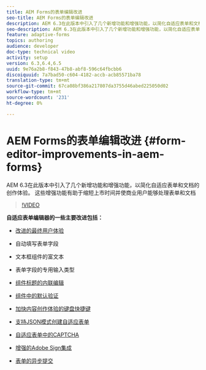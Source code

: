 ```yaml
---
title: AEM Forms的表单编辑改进
seo-title: AEM Forms的表单编辑改进
description: AEM 6.3在此版本中引入了几个新增功能和增强功能，以简化自适应表单和文档的创作体验。 这些增强功能有助于缩短上市时间并使商业用户能够处理表单和文档
seo-description: AEM 6.3在此版本中引入了几个新增功能和增强功能，以简化自适应表单和文档的创作体验。 这些增强功能有助于缩短上市时间并使商业用户能够处理表单和文档
feature: adaptive-forms
topics: authoring
audience: developer
doc-type: technical video
activity: setup
version: 6.3,6.4,6.5
uuid: 9e76a2b8-f843-47b8-abf8-596c64fbcbb6
discoiquuid: 7a7bad50-c604-4182-accb-acb85571ba78
translation-type: tm+mt
source-git-commit: 67ca08bf386a217807da3755d46abed225050d02
workflow-type: tm+mt
source-wordcount: '231'
ht-degree: 0%

---
```



# AEM Forms的表单编辑改进 {#form-editor-improvements-in-aem-forms}

AEM 6.3在此版本中引入了几个新增功能和增强功能，以简化自适应表单和文档的创作体验。 这些增强功能有助于缩短上市时间并使商业用户能够处理表单和文档

>[!VIDEO](https://video.tv.adobe.com/v/19500/)

**自适应表单编辑器的一些主要改进包括：**

* [改进的最终用户体验](https://helpx.adobe.com/aem-forms/6-3/introduction-forms-authoring.html)

* 自动填写表单字段
* 文本框组件的富文本
* 表单字段的专用输入类型

* [组件标题的内联编辑](https://helpx.adobe.com/aem-forms/6-3/introduction-forms-authoring.html)
* [组件中的默认验证](https://helpx.adobe.com/aem-forms/6-3/introduction-forms-authoring.html)
* [加快内容创作体验的键盘快捷键](https://helpx.adobe.com/aem-forms/6-3/keyboard-shortcuts.html#AdaptiveFormEditor)
* [支持JSON模式创建自适应表单](https://helpx.adobe.com/aem-forms/6-3/adaptive-form-json-schema-form-model.html)
* [自适应表单中的CAPTCHA](https://helpx.adobe.com/aem-forms/6-3/captcha-adaptive-forms.html)
* [增强的Adobe Sign集成](https://helpx.adobe.com/aem-forms/6-3/working-with-adobe-sign.html)
* [表单的异步提交](https://helpx.adobe.com/aem-forms/6-3/asynchronous-submissions-adaptive-forms.html)

